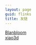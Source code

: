 ```yaml
---
layout: page
guid: flinks
title: 友链
---
```


[Blanbloom](http://blanboom.org/ "创客一枚")  
[xiao3d](http://xiao3d.me/ "创客一枚")  

